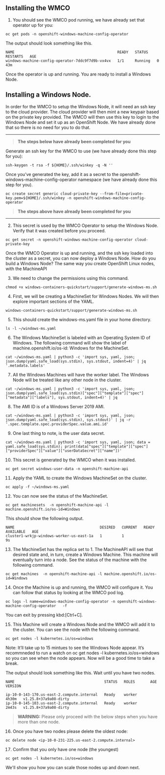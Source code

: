 ## Installing the WMCO

1. You should see the WMCO pod running, we have already set that operator up for you:

```shell
oc get pods -n openshift-windows-machine-config-operator
```

The output should look something like this.

```shell
NAME                                               READY   STATUS    RESTARTS   AGE
windows-machine-config-operator-7ddc9f7d9b-vx4vx   1/1     Running   0          43m
```

Once the operator is up and running. You are ready to install a Windows Node.

## Installing a Windows Node.

In order for the WMCO to setup the Windows Node, it will need an ssh key to the cloud provider. The cloud provider will then mint a new keypair based on the private key provided. The WMCO will then use this key to login to the Windows Node and set it up as an OpenShift Node. We have already done that so there is no need for you to do that.

---

> **The steps below have already been completed for you**



Generate an ssh key for the WMCO to use (we have already done this step for you):

```shell
ssh-keygen -t rsa -f ${HOME}/.ssh/winkey -q -N ''
```

Once you’ve generated the key, add it as a secret to the openshift-windows-machine-config-operator namespace (we have already done this step for you).

```shell
oc create secret generic cloud-private-key --from-file=private-key.pem=${HOME}/.ssh/winkey -n openshift-windows-machine-config-operator
```

> **The steps above have already been completed for you**

---

2. This secret is used by the WMCO Operator to setup the Windows Node. Verify that it was created before you proceed.

```shell
oc get secret -n openshift-windows-machine-config-operator cloud-private-key
```

Once the WMCO Operator is up and running, and the ssh key loaded into the cluster as a secret, you can now deploy a Windows Node. How do you build a Windows Node? The same way you create OpenShift Linux nodes, with the MachineAPI

3. We need to change the permissions using this command.

```shell
chmod +x windows-containers-quickstart/support/generate-windows-ms.sh
```

4. First, we will be creating a MachineSet for Windows Nodes. We will then explore important sections of the YAML.

```shell
windows-containers-quickstart/support/generate-windows-ms.sh
```

5. This should create the windows-ms.yaml file in your home directory.

```shell
ls -l ~/windows-ms.yaml
```

6. The Windows MachineSet is labeled with an Operating System ID of Windows. The following command will show the label of machine.openshift.io/os-id: Windows for the MachineSet.

```shell
cat ~/windows-ms.yaml | python3 -c 'import sys, yaml, json; json.dump(yaml.safe_load(sys.stdin), sys.stdout, indent=4)' | jq '.metadata.labels'
```

7. All the Windows Machines will have the worker label. The Windows Node will be treated like any other node in the cluster.

```shell
cat ~/windows-ms.yaml | python3 -c 'import sys, yaml, json; json.dump(yaml.safe_load(sys.stdin)["spec"]["template"]["spec"]["metadata"]["labels"], sys.stdout, indent=4)' | jq
```

8. The AMI ID is of a Windows Server 2019 AMI.

```shell
cat ~/windows-ms.yaml | python3 -c 'import sys, yaml, json; json.dump(yaml.safe_load(sys.stdin), sys.stdout)' | jq -r '.spec.template.spec.providerSpec.value.ami.id'
```

9. One last thing to note, is the user data secret.

```shell
cat ~/windows-ms.yaml | python3 -c 'import sys, yaml, json; data = yaml.safe_load(sys.stdin); print(data["spec"]["template"]["spec"]["providerSpec"]["value"]["userDataSecret"]["name"])'
```

10. This secret is generated by the WMCO when it was installed.

```shell
oc get secret windows-user-data -n openshift-machine-api
```

11. Apply the YAML to create the Windows MachineSet on the cluster.

```shell
oc apply -f ~/windows-ms.yaml
```

12. You can now see the status of the MachineSet.

```shell
oc get machinesets  -n openshift-machine-api -l machine.openshift.io/os-id=Windows
```

This should show the following output.

```shell
NAME                                       DESIRED   CURRENT   READY   AVAILABLE   AGE
cluster1-wrkjp-windows-worker-us-east-1a   1         1                             9s
```

13. The MachineSet has the replica set to 1. The MachineAPI will see that desired state and, in turn, create a Windows Machine. This machine will eventually turn into a node. See the status of the machine with the following command.

```shell
oc get machines  -n openshift-machine-api -l machine.openshift.io/os-id=Windows
```

14. Once the Machine is up and running, the WMCO will configure it. You can follow that status by looking at the WMCO pod log.

```shell
oc logs -l name=windows-machine-config-operator -n openshift-windows-machine-config-operator   -f
```

You can exit by pressing kbd:[Ctrl+C].

15. This Machine will create a Windows Node and the WMCO will add it to the cluster. You can see the node with the following command.

```shell
oc get nodes -l kubernetes.io/os=windows
```

Note: It’ll take up to 15 mintues to see the Windows Node appear. It’s recommneded to run a watch on oc get nodes -l kubernetes.io/os=windows so you can see when the node appears. Now will be a good time to take a break.

The output should look something like this. Wait until you have two nodes.

```shell
NAME                                         STATUS   ROLES       AGE      VERSION

ip-10-0-143-170.us-east-2.compute.internal   Ready    worker      4h30m   v1.25.8+37a9a08-dirty
ip-10-0-145-103.us-east-2.compute.internal   Ready    worker      2m43s   v1.25.8+37a9a08-dirty
```

> **WARNING:** Please only proceed with the below steps when you have more than one node.

16. Once you have two nodes please delete the oldest node:

```shell
oc delete node <ip-10-0-231-225.us-east-2.compute.internal>
```

17. Confirm that you only have one node (the youngest)

```shell
oc get nodes -l kubernetes.io/os=windows
```

We'll show you how you can scale those nodes up and down next.



<br/><br/><br/>
<br/><br/><br/>
<br/><br/><br/>


